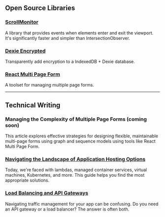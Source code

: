 ## Open Source Libraries

### [ScrollMonitor](https://github.com/stutrek/scrollmonitor)

A library that provides events when elements enter and exit the viewport. It's significantly faster and simpler than IntersectionObserver.

### [Dexie Encrypted](https://github.com/dfahlander/dexie-encrypted)

Transparently add encryption to a IndexedDB + Dexie database.

### [React Multi Page Form](https://stutrek.github.io/react-multi-page-form/)

A toolset for managing multiple page forms.

----

## Technical Writing

### Managing the Complexity of Multiple Page Forms (coming soon)

This article explores effective strategies for designing flexible, maintainable multi-page forms using graph and sequence models using tools like React Multi Page Form.

### [Navigating the Landscape of Application Hosting Options](https://www.eraser.io/decision-node/navigating-the-complex-landscape-of-application-hosting-options-a-guide-for-decision-makers)

Today, we're faced with lambdas, managed container services, virtual machines, Kubernetes, and more. This guide helps you find the most appropriate solutions.

### [Load Balancing and API Gateways](https://www.eraser.io/decision-node/load-balancing-and-api-gateways)

Navigating traffic management for your app can be confusing. Do you need an API gateway or a load balancer? The answer is often both.